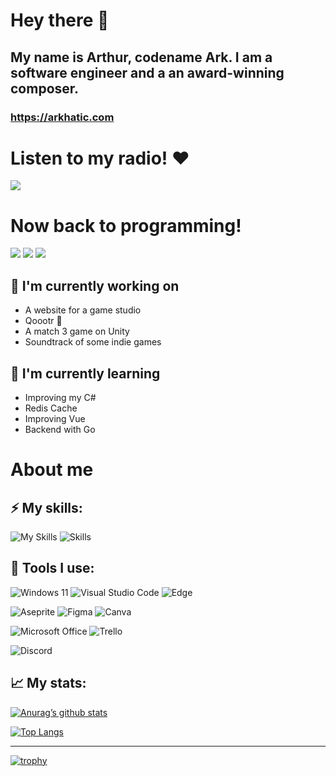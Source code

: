 # Hey there 👋

## My name is Arthur, codename Ark. I am a software engineer and a an award-winning composer.

### https://arkhatic.com

# Listen to my radio! ❤️
[![](https://seeded-session-images.scdn.co/v1/img/artist/6aulxiSEQSIzqKq9VFZ4mb/en)](https://open.spotify.com/playlist/37i9dQZF1E4vxJZBNqTH2G?si=97528d5bdf634b0b)
<br>

# Now back to programming!
![](https://img.shields.io/badge/currently-online-brightgreen)
![](https://img.shields.io/badge/always-learning-brightgreen)
![](https://img.shields.io/badge/never-surrendering-red)

## 🔭 I'm currently working on

- A website for a game studio
- Qoootr 💜
- A match 3 game on Unity
- Soundtrack of some indie games

## 🌱 I'm currently learning

- Improving my C#
- Redis Cache
- Improving Vue
- Backend with Go

# About me
## ⚡ My skills:

![My Skills](https://skillicons.dev/icons?i=js,ts,html,css,scss,tailwind,react,vue,next,cpp,cs,docker,prisma)
![Skills](https://skillscons.dev/icons?i=dotnet,unity,godot,git,go,flutter,dart,firebase,py,mongo,arduino)

## 🔧 Tools I use:

![Windows 11](https://img.shields.io/badge/Windows%2011-%230079d5.svg?style=for-the-badge&logo=Windows%2011&logoColor=white)
![Visual Studio Code](https://img.shields.io/badge/Visual%20Studio%20Code-0078d7.svg?style=for-the-badge&logo=visual-studio-code&logoColor=white)
![Edge](https://img.shields.io/badge/Edge-0078D7?style=for-the-badge&logo=Microsoft-edge&logoColor=w)

![Aseprite](https://img.shields.io/badge/Aseprite-FFFFFF?style=for-the-badge&logo=Aseprite&logoColor=#7D929E)
![Figma](https://img.shields.io/badge/figma-%23F24E1E.svg?style=for-the-badge&logo=figma&logoColor=white)
![Canva](https://img.shields.io/badge/Canva-%2300C4CC.svg?style=for-the-badge&logo=Canva&logoColor=white)

![Microsoft Office](https://img.shields.io/badge/Microsoft_Office-D83B01?style=for-the-badge&logo=microsoft-office&logoColor=white)
![Trello](https://img.shields.io/badge/Trello-%23026AA7.svg?style=for-the-badge&logo=Trello&logoColor=white)

![Discord](https://img.shields.io/badge/Discord-%235865F2.svg?style=for-the-badge&logo=discord&logoColor=white)


## 📈 My stats:

[![Anurag’s github stats](https://github-readme-stats.vercel.app/api?username=arkhatic)](https://github.com/yushi1007)

[![Top Langs](https://github-readme-stats.vercel.app/api/top-langs/?username=arkhatic&layout=compact)](https://github.com/yushi1007)

---

[![trophy](https://github-profile-trophy.vercel.app/?username=arkhatic)](https://github.com/ryo-ma/github-profile-trophy)
